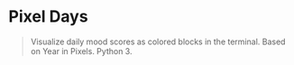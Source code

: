 # Pixel Days
> Visualize daily mood scores as colored blocks in the terminal. Based on Year in Pixels. Python 3.
